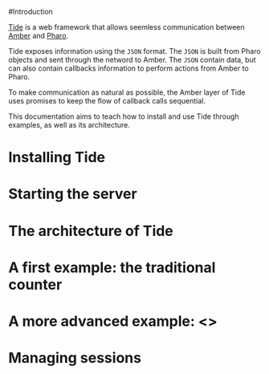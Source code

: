 

#Introduction

[Tide](https://github.com/tide-framework/tide) is a web framework that allows seemless communication between [Amber](http://amber-lang.net) and [Pharo](http://pharo-project.org)\. 

Tide exposes information using the `JSON` format\. The `JSON` is built from Pharo objects and sent through the netword to Amber\. The `JSON` contain data, but can also contain callbacks information to perform actions from Amber to Pharo\.

To make communication as natural as possible, the Amber layer of Tide uses promises to keep the flow of callback calls sequential\.

This documentation aims to teach how to install and use Tide through examples, as well as its architecture\.



# Installing Tide



# Starting the server



# The architecture of Tide



# A first example: the traditional counter



# A more advanced example: <<FIND SOMETHING>>



# Managing sessions
